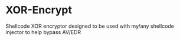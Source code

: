 # XOR-Encrypt
Shellcode XOR encryptor designed to be used with my/any shellcode injector to help bypass AV/EDR
